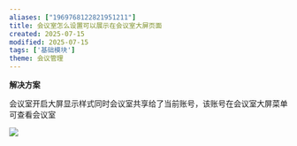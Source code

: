 ```yaml
---
aliases: ["1969768122821951211"]
title: 会议室怎么设置可以展示在会议室大屏页面
created: 2025-07-15
modified: 2025-07-15
tags: ['基础模块']
theme: 会议管理
---
```


**解决方案**

会议室开启大屏显示样式同时会议室共享给了当前账号，该账号在会议室大屏菜单可查看会议室

![](09b6e64fb09c76a0196f4aeef0b950c8.jpg)